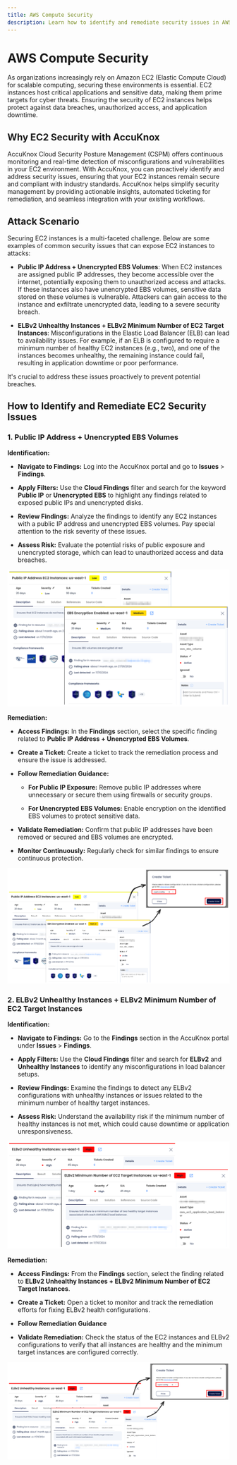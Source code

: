 ```yaml
---
title: AWS Compute Security
description: Learn how to identify and remediate security issues in AWS EC2 instances with AccuKnox Cloud Security Posture Management (CSPM).
---
```


# AWS Compute Security

As organizations increasingly rely on Amazon EC2 (Elastic Compute Cloud) for scalable computing, securing these environments is essential. EC2 instances host critical applications and sensitive data, making them prime targets for cyber threats. Ensuring the security of EC2 instances helps protect against data breaches, unauthorized access, and application downtime.

## Why EC2 Security with AccuKnox

AccuKnox Cloud Security Posture Management (CSPM) offers continuous monitoring and real-time detection of misconfigurations and vulnerabilities in your EC2 environment. With AccuKnox, you can proactively identify and address security issues, ensuring that your EC2 instances remain secure and compliant with industry standards. AccuKnox helps simplify security management by providing actionable insights, automated ticketing for remediation, and seamless integration with your existing workflows.

## Attack Scenario

Securing EC2 instances is a multi-faceted challenge. Below are some examples of common security issues that can expose EC2 instances to attacks:

- **Public IP Address + Unencrypted EBS Volumes**: When EC2 instances are assigned public IP addresses, they become accessible over the internet, potentially exposing them to unauthorized access and attacks. If these instances also have unencrypted EBS volumes, sensitive data stored on these volumes is vulnerable. Attackers can gain access to the instance and exfiltrate unencrypted data, leading to a severe security breach.

- **ELBv2 Unhealthy Instances + ELBv2 Minimum Number of EC2 Target Instances**: Misconfigurations in the Elastic Load Balancer (ELB) can lead to availability issues. For example, if an ELB is configured to require a minimum number of healthy EC2 instances (e.g., two), and one of the instances becomes unhealthy, the remaining instance could fail, resulting in application downtime or poor performance.

It's crucial to address these issues proactively to prevent potential breaches.

## How to Identify and Remediate EC2 Security Issues

### **1. Public IP Address + Unencrypted EBS Volumes**

**Identification:**

- **Navigate to Findings:** Log into the AccuKnox portal and go to **Issues** > **Findings**.

- **Apply Filters:** Use the **Cloud Findings** filter and search for the keyword **Public IP** or **Unencrypted EBS** to highlight any findings related to exposed public IPs and unencrypted disks.

- **Review Findings:** Analyze the findings to identify any EC2 instances with a public IP address and unencrypted EBS volumes. Pay special attention to the risk severity of these issues.

- **Assess Risk:** Evaluate the potential risks of public exposure and unencrypted storage, which can lead to unauthorized access and data breaches.

![image-20241217-042129.png](../images/cloud/aws/c1.png)

**Remediation:**

- **Access Findings:** In the **Findings** section, select the specific finding related to **Public IP Address + Unencrypted EBS Volumes**.

- **Create a Ticket:** Create a ticket to track the remediation process and ensure the issue is addressed.

- **Follow Remediation Guidance:**

    - **For Public IP Exposure:** Remove public IP addresses where unnecessary or secure them using firewalls or security groups.

    - **For Unencrypted EBS Volumes:** Enable encryption on the identified EBS volumes to protect sensitive data.

- **Validate Remediation:** Confirm that public IP addresses have been removed or secured and EBS volumes are encrypted.

- **Monitor Continuously:** Regularly check for similar findings to ensure continuous protection.

![image-20241217-042456.png](../images/cloud/aws/c2.png)

### **2. ELBv2 Unhealthy Instances + ELBv2 Minimum Number of EC2 Target Instances**

**Identification:**

- **Navigate to Findings:** Go to the **Findings** section in the AccuKnox portal under **Issues** > **Findings**.

- **Apply Filters:** Use the **Cloud Findings** filter and search for **ELBv2** and **Unhealthy Instances** to identify any misconfigurations in load balancer setups.

- **Review Findings:** Examine the findings to detect any ELBv2 configurations with unhealthy instances or issues related to the minimum number of healthy target instances.

- **Assess Risk:** Understand the availability risk if the minimum number of healthy instances is not met, which could cause downtime or application unresponsiveness.

![image-20241217-042641.png](../images/cloud/aws/c3.png)

**Remediation:**

- **Access Findings:** From the **Findings** section, select the finding related to **ELBv2 Unhealthy Instances + ELBv2 Minimum Number of EC2 Target Instances**.

- **Create a Ticket:** Open a ticket to monitor and track the remediation efforts for fixing ELBv2 health configurations.

- **Follow Remediation Guidance**

- **Validate Remediation:** Check the status of the EC2 instances and ELBv2 configurations to verify that all instances are healthy and the minimum target instances are configured correctly.

![image-20241217-042748.png](../images/cloud/aws/c4.png)
